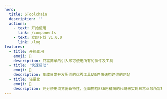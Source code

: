 ```yaml
---
hero:
  title: SToolchain
  description: ''
  actions:
    - text: 开始使用
      link: /components
    - text: 立即下载 v1.0.0
      link: /log
features:
  - title: 开箱即用
    emoji: 💎
    description: 只需简单的引入即可使用所有的插件及工具
  - title: '快速启动'
    emoji: 🚀
    description: 集成日常开发所需的优秀工具&插件快速构建你的网站
  - title: 轻量化
    emoji: 🌈
    description: 充分使用浏览器新特性，全面拥抱ES6用精简的代码来实现日常业务所需的插件及工具，最后通过构建来减少代码体积
---
```

